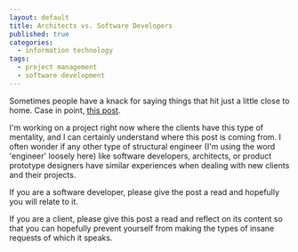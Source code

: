 ```yaml
---
layout: default
title: Architects vs. Software Developers
published: true
categories:
  - information technology
tags:
  - project management
  - software development
---
```


Sometimes people have a knack for saying things that hit just a 
little close to home.  Case in point, [this post][ref-1].

I'm working on a project right now where the clients have this 
type of mentality, and I can certainly understand where this post 
is coming from.  I often wonder if any other type of structural 
engineer (I'm using the word 'engineer' loosely here) like software 
developers, architects, or product prototype designers have similar 
experiences when dealing with new clients and their projects.

If you are a software developer, please give the post a read and 
hopefully you will relate to it.

If you are a client, please give this post a read and reflect on 
its content so that you can hopefully prevent yourself from making 
the types of insane requests of which it speaks.

[ref-1]: http://blog.monochrome.co.uk/2009/02/if-architects-had-to-work-like-software-developers/

